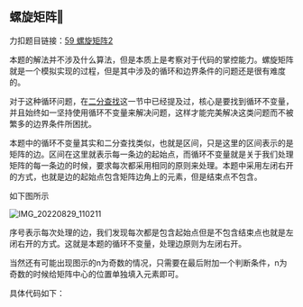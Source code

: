 ## 螺旋矩阵‖

力扣题目链接：[59 螺旋矩阵2](https://leetcode.cn/problems/spiral-matrix-ii/)

本题的解法并不涉及什么算法，但是本质上是考察对于代码的掌控能力。螺旋矩阵就是一个模拟实现的过程，但是其中涉及的循环和边界条件的问题还是很有难度的。

对于这种循环问题，在[二分查找](https://github.com/griki4/JavaScript-Algorithm/blob/master/%E7%AE%97%E6%B3%95%E7%AC%94%E8%AE%B0/%E6%95%B0%E7%BB%84/2.%E4%BA%8C%E5%88%86%E6%9F%A5%E6%89%BE.md)这一节中已经提及过，核心是要找到循环不变量，并且始终如一坚持使用循环不变量来解决问题，这样才能完美解决这类问题而不被繁多的边界条件所困扰。

本题中的循环不变量其实和二分查找类似，也就是区间，只是这里的区间表示的是矩阵的边。区间在这里就表示每一条边的起始点，而循环不变量就是关于我们处理矩阵的每一条边的时候，要求每次都采用相同的原则来处理。本题中采用左闭右开的方式，也就是边的起始点包含矩阵边角上的元素，但是结束点不包含。

如下图所示

![IMG_20220829_110211](E:\QQ文件\1461364156\FileRecv\IMG_20220829_110211.jpg)

序号表示每次处理的边，我们发现每次都是包含起始点但是不包含结束点也就是左闭右开的方式。这就是本题的循环不变量，处理边原则为左闭右开。

当然还有可能出现图示的n为奇数的情况，只需要在最后附加一个判断条件，n为奇数的时候给矩阵中心的位置单独填入元素即可。

具体代码如下：

```
```

